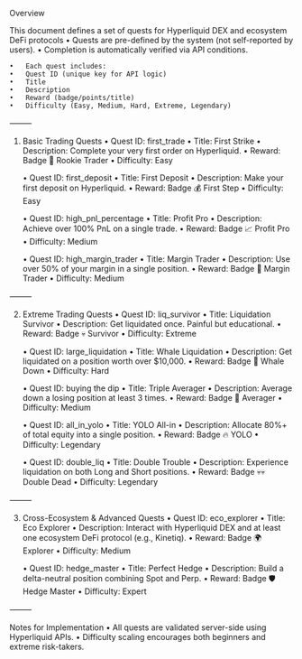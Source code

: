 Overview

This document defines a set of quests for Hyperliquid DEX and ecosystem DeFi protocols
	•	Quests are pre-defined by the system (not self-reported by users).
	•	Completion is automatically verified via API conditions.
	
	•	Each quest includes:
	•	Quest ID (unique key for API logic)
	•	Title
	•	Description
	•	Reward (badge/points/title)
	•	Difficulty (Easy, Medium, Hard, Extreme, Legendary)

⸻

1. Basic Trading Quests
	•	Quest ID: first_trade
	•	Title: First Strike
	•	Description: Complete your very first order on Hyperliquid.
	•	Reward: Badge 🌱 Rookie Trader
	•	Difficulty: Easy

	•	Quest ID: first_deposit
	•	Title: First Deposit
	•	Description: Make your first deposit on Hyperliquid.
	•	Reward: Badge 💰 First Step
	•	Difficulty: Easy

	•	Quest ID: high_pnl_percentage
	•	Title: Profit Pro
	•	Description: Achieve over 100% PnL on a single trade.
	•	Reward: Badge 📈 Profit Pro
	•	Difficulty: Medium

	•	Quest ID: high_margin_trader
	•	Title: Margin Trader
	•	Description: Use over 50% of your margin in a single position.
	•	Reward: Badge 💪 Margin Trader
	•	Difficulty: Medium


⸻

2. Extreme Trading Quests
	•	Quest ID: liq_survivor
	•	Title: Liquidation Survivor
	•	Description: Get liquidated once. Painful but educational.
	•	Reward: Badge 💀 Survivor
	•	Difficulty: Extreme

	•	Quest ID: large_liquidation
	•	Title: Whale Liquidation
	•	Description: Get liquidated on a position worth over $10,000.
	•	Reward: Badge 🐋 Whale Down
	•	Difficulty: Hard

	•	Quest ID: buying the dip
	•	Title: Triple Averager
	•	Description: Average down a losing position at least 3 times.
	•	Reward: Badge 🎯 Averager
	•	Difficulty: Medium

	•	Quest ID: all_in_yolo
	•	Title: YOLO All-in
	•	Description: Allocate 80%+ of total equity into a single position.
	•	Reward: Badge 🔥 YOLO
	•	Difficulty: Legendary

	•	Quest ID: double_liq
	•	Title: Double Trouble
	•	Description: Experience liquidation on both Long and Short positions.
	•	Reward: Badge 💀💀 Double Dead
	•	Difficulty: Legendary

⸻

3. Cross-Ecosystem & Advanced Quests
	•	Quest ID: eco_explorer
	•	Title: Eco Explorer
	•	Description: Interact with Hyperliquid DEX and at least one ecosystem DeFi protocol (e.g., Kinetiq).
	•	Reward: Badge 🌍 Explorer
	•	Difficulty: Medium

	•	Quest ID: hedge_master
	•	Title: Perfect Hedge
	•	Description: Build a delta-neutral position combining Spot and Perp.
	•	Reward: Badge 🛡️ Hedge Master
	•	Difficulty: Expert

⸻

Notes for Implementation
	•	All quests are validated server-side using Hyperliquid APIs.
	•	Difficulty scaling encourages both beginners and extreme risk-takers.

